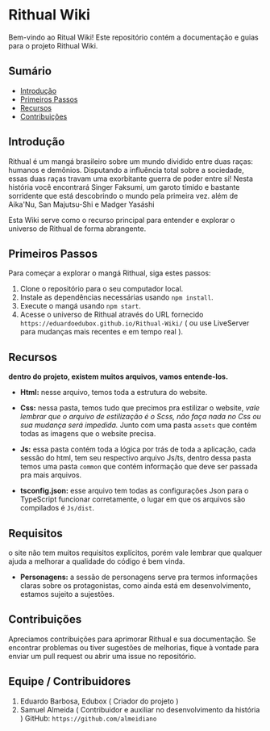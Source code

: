 # Rithual Wiki

Bem-vindo ao Ritual Wiki! Este repositório contém a documentação e guias para o projeto Rithual Wiki.

## Sumário

- [Introdução](#introdução)
- [Primeiros Passos](#primeiros-passos)
- [Recursos](#recursos)
- [Contribuições](#contribuições)

## Introdução

Rithual é um mangá brasileiro sobre um mundo dividido entre duas raças: humanos e demônios. Disputando a influência total sobre a sociedade, essas duas raças travam uma exorbitante guerra de poder entre si! Nesta história você encontrará Singer Faksumi, um garoto tímido e bastante sorridente que está descobrindo o mundo pela primeira vez. além de Aika'Nu, San Majutsu-Shi e Madger Yasáshi

Esta Wiki serve como o recurso principal para entender e explorar o universo de Rithual de forma abrangente.

## Primeiros Passos

Para começar a explorar o mangá Rithual, siga estes passos:

1. Clone o repositório para o seu computador local.
2. Instale as dependências necessárias usando `npm install`.
3. Execute o mangá usando `npm start`.
4. Acesse o universo de Rithual através do URL fornecido `https://eduardoedubox.github.io/Rithual-Wiki/` ( ou use LiveServer para mudanças mais recentes e em tempo real ).

## Recursos

**dentro do projeto, existem muitos arquivos, vamos entende-los.**

- **Html:** nesse arquivo, temos toda a estrutura do website.

- **Css:** nessa pasta, temos tudo que precimos pra estilizar o website, _vale lembrar que o arquivo de estilização é o Scss, não faça nada no Css ou sua mudança será impedida._ Junto com uma pasta `assets` que contém todas as imagens que o website precisa.

- **Js:** essa pasta contém toda a lógica por trás de toda a aplicação, cada sessão do html, tem seu respectivo arquivo Js/ts, dentro dessa pasta temos uma pasta `common` que contém informação que deve ser passada pra mais arquivos.

- **tsconfig.json:** esse arquivo tem todas as configurações Json para o TypeScript funcionar corretamente, o lugar em que os arquivos são compilados é `Js/dist`.

## Requisitos

o site não tem muitos requisitos explícitos, porém vale lembrar que qualquer ajuda a melhorar a qualidade do código é bem vinda.

- **Personagens:** a sessão de personagens serve pra termos informações claras sobre os protagonistas, como ainda está em desenvolvimento, estamos sujeito a sujestões.

## Contribuições

Apreciamos contribuições para aprimorar Rithual e sua documentação. Se encontrar problemas ou tiver sugestões de melhorias, fique à vontade para enviar um pull request ou abrir uma issue no repositório.

## Equipe / Contribuidores

1. Eduardo Barbosa, Edubox ( Criador do projeto )
2. Samuel Almeida ( Contribuidor e auxiliar no desenvolvimento da história ) GitHub: `https://github.com/almeidiano`
